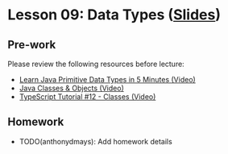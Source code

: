 # Lesson 09: Data Types ([Slides](https://code-differently.github.io/code-differently-25-q1/slides/#/lesson_09))

## Pre-work

Please review the following resources before lecture:

* [Learn Java Primitive Data Types in 5 Minutes (Video)](https://www.youtube.com/watch?v=cgp5ulbsdJ0)
* [Java Classes & Objects (Video)](https://www.youtube.com/watch?v=IUqKuGNasdM)
* [TypeScript Tutorial #12 - Classes (Video)](https://www.youtube.com/watch?v=OsFwOzr3_sE)

## Homework

- TODO(anthonydmays): Add homework details
